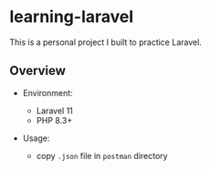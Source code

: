 # learning-laravel

This is a personal project I built to practice Laravel.

## Overview

- Environment:
    - Laravel 11
    - PHP 8.3+

- Usage:
    - copy `.json` file in `postman` directory
